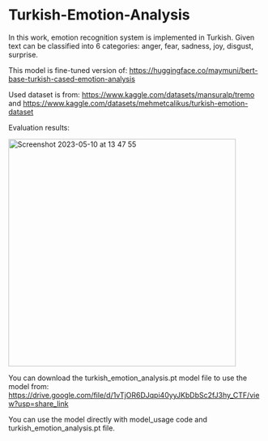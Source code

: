 # Turkish-Emotion-Analysis

In this work, emotion recognition system is implemented in Turkish. Given text can be classified into 6 categories: anger, fear, sadness, joy,  disgust, surprise.

This model is fine-tuned version of: https://huggingface.co/maymuni/bert-base-turkish-cased-emotion-analysis

Used dataset is from: https://www.kaggle.com/datasets/mansuralp/tremo and https://www.kaggle.com/datasets/mehmetcalikus/turkish-emotion-dataset

Evaluation results:

<img width="449" alt="Screenshot 2023-05-10 at 13 47 55" src="https://github.com/alpcansoydas/Turkish-Emotion-Analysis/assets/48163702/6f073e59-3066-4c8e-9662-2cb9fbae385c">

You can download the turkish_emotion_analysis.pt model file to use the model from: https://drive.google.com/file/d/1vTjOR6DJqpi40yyJKbDbSc2fJ3hy_CTF/view?usp=share_link

You can use the model directly with model_usage code and turkish_emotion_analysis.pt file.
